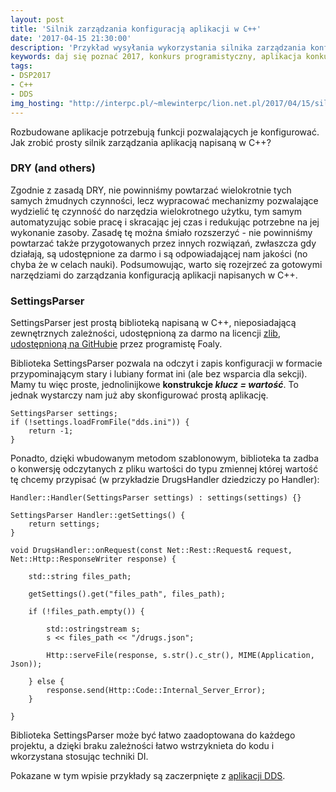 ```yaml
---
layout: post
title: 'Silnik zarządzania konfiguracją aplikacji w C++'
date: '2017-04-15 21:30:00'
description: 'Przykład wysyłania wykorzystania silnika zarządzania konfiguracją w C++'
keywords: daj się poznać 2017, konkurs programistyczny, aplikacja konkursowa, drug dose framework, aplikacja mobilna, pas pediatryczny, dawkowanie leków,  settingsparser, dependency injection, wstrzykiwanie zależności
tags:
- DSP2017
- C++
- DDS
img_hosting: "http://interpc.pl/~mlewinterpc/lion.net.pl/2017/04/15/silnik-zarzadzania-konfiguracja-aplikacji-w-c++/"
---
```


Rozbudowane aplikacje potrzebują funkcji pozwalających je konfigurować. Jak zrobić
prosty silnik zarządzania aplikacją napisaną w C++?

### DRY (and others)

Zgodnie z zasadą DRY, nie powinniśmy powtarzać wielokrotnie tych samych żmudnych
czynności, lecz wypracować mechanizmy pozwalające wydzielić tę czynność do 
narzędzia wielokrotnego użytku, tym samym automatyzując sobie pracę i skracając 
jej czas i redukując potrzebne na jej wykonanie zasoby. Zasadę tę można śmiało
rozszerzyć - nie powinniśmy powtarzać także przygotowanych przez innych rozwiązań,
zwłaszcza gdy działają, są udostępnione za darmo i są odpowiadającej nam jakości
(no chyba że w celach nauki). Podsumowując, warto się rozejrzeć za gotowymi 
narzędziami do zarządzania konfiguracją aplikacji napisanych w C++.

### SettingsParser

SettingsParser jest prostą biblioteką napisaną w C++, nieposiadającą zewnętrznych 
zależności, udostępnioną za darmo na licencji [zlib][1], [udostępnioną na GitHubie][2]
przez programistę Foaly.

Biblioteka SettingsParser pozwala na odczyt i zapis konfiguracji w formacie
przypominającym stary i lubiany format ini (ale bez wsparcia dla sekcji). Mamy tu
więc proste, jednolinijkowe **konstrukcje *klucz = wartość***. To jednak wystarczy
nam już aby skonfigurować prostą aplikację.

```
SettingsParser settings;
if (!settings.loadFromFile("dds.ini")) {
    return -1;
}
```

Ponadto, dzięki wbudowanym metodom szablonowym, biblioteka ta zadba o konwersję
odczytanych z pliku wartości do typu zmiennej której wartość tę chcemy przypisać
(w przykładzie DrugsHandler dziedziczy po Handler):

```
Handler::Handler(SettingsParser settings) : settings(settings) {}

SettingsParser Handler::getSettings() {
    return settings;
}

void DrugsHandler::onRequest(const Net::Rest::Request& request, Net::Http::ResponseWriter response) {
    
    std::string files_path;
    
    getSettings().get("files_path", files_path);
    
    if (!files_path.empty()) {
        
        std::ostringstream s;
        s << files_path << "/drugs.json";
        
        Http::serveFile(response, s.str().c_str(), MIME(Application, Json));
            
    } else {
        response.send(Http::Code::Internal_Server_Error);
    }
    
}
```

Biblioteka SettingsParser może być łatwo zaadoptowana do każdego projektu, a dzięki
braku zależności łatwo wstrzyknieta do kodu i wkorzystana stosując techniki DI.

Pokazane w tym wpisie przykłady są zaczerpnięte z [aplikacji DDS][3].

[1]: https://en.wikipedia.org/wiki/Zlib_License
[2]: https://github.com/Foaly/SettingsParser
[3]: https://github.com/maciejlew/drug-dose-server

